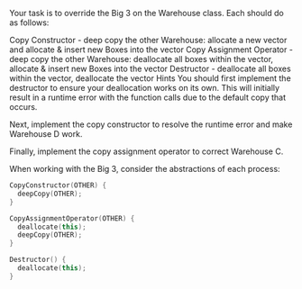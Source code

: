 Your task is to override the Big 3 on the Warehouse class. Each should do as follows:

Copy Constructor - deep copy the other Warehouse: allocate a new vector and allocate & insert new Boxes into the vector
Copy Assignment Operator - deep copy the other Warehouse: deallocate all boxes within the vector, allocate & insert new Boxes into the vector
Destructor - deallocate all boxes within the vector, deallocate the vector
Hints
You should first implement the destructor to ensure your deallocation works on its own. This will initially result in a runtime error with the function calls due to the default copy that occurs.

Next, implement the copy constructor to resolve the runtime error and make Warehouse D work.

Finally, implement the copy assignment operator to correct Warehouse C.

When working with the Big 3, consider the abstractions of each process:

```c++
CopyConstructor(OTHER) {
  deepCopy(OTHER);
}

CopyAssignmentOperator(OTHER) {
  deallocate(this);
  deepCopy(OTHER);
}

Destructor() {
  deallocate(this);
}
```
